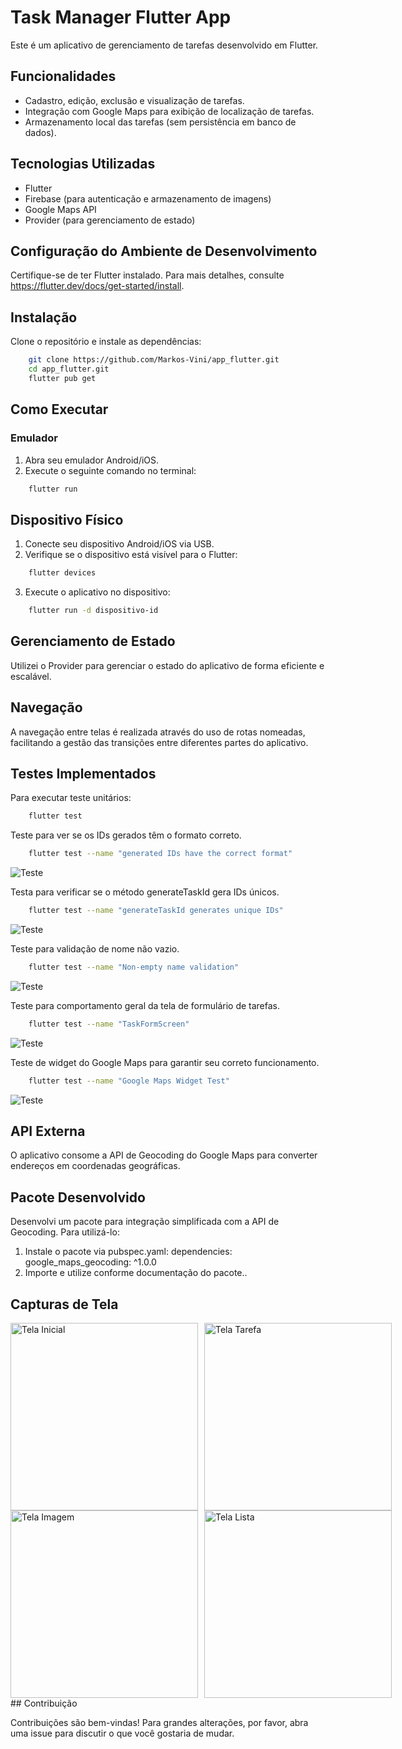 # Task Manager Flutter App

Este é um aplicativo de gerenciamento de tarefas desenvolvido em Flutter.

## Funcionalidades

- Cadastro, edição, exclusão e visualização de tarefas.
- Integração com Google Maps para exibição de localização de tarefas.
- Armazenamento local das tarefas (sem persistência em banco de dados).

## Tecnologias Utilizadas

- Flutter
- Firebase (para autenticação e armazenamento de imagens)
- Google Maps API
- Provider (para gerenciamento de estado)

## Configuração do Ambiente de Desenvolvimento

Certifique-se de ter Flutter instalado. Para mais detalhes, consulte https://flutter.dev/docs/get-started/install.

## Instalação

Clone o repositório e instale as dependências:

```sh
    git clone https://github.com/Markos-Vini/app_flutter.git
    cd app_flutter.git
    flutter pub get
```

## Como Executar

### Emulador

1. Abra seu emulador Android/iOS.
2. Execute o seguinte comando no terminal:
```sh
    flutter run
```

## Dispositivo Físico

1. Conecte seu dispositivo Android/iOS via USB.
2. Verifique se o dispositivo está visível para o Flutter:
```sh
    flutter devices
```
3. Execute o aplicativo no dispositivo:
```sh
    flutter run -d dispositivo-id
```
## Gerenciamento de Estado

Utilizei o Provider para gerenciar o estado do aplicativo de forma eficiente e escalável.

## Navegação

A navegação entre telas é realizada através do uso de rotas nomeadas, facilitando a gestão das transições entre diferentes partes do aplicativo.

## Testes Implementados


Para executar teste unitários:
```sh
    flutter test
```

Teste para ver se os IDs gerados têm o formato correto.
```sh
    flutter test --name "generated IDs have the correct format"
```

![Teste](imagens/generatedId.jpeg)

Testa para verificar se o método generateTaskId gera IDs únicos. 
```sh
    flutter test --name "generateTaskId generates unique IDs"
```

![Teste](imagens/generateTaskId.jpeg)

Teste para validação de nome não vazio.
```sh
    flutter test --name "Non-empty name validation"
```

![Teste](imagens/nome.jpeg)

Teste para comportamento geral da tela de formulário de tarefas.
```sh
    flutter test --name "TaskFormScreen"
```

![Teste](imagens/formulario.jpeg)

Teste de widget do Google Maps para garantir seu correto funcionamento.
```sh
    flutter test --name "Google Maps Widget Test"
```

![Teste](imagens/google.jpeg)

## API Externa

O aplicativo consome a API de Geocoding do Google Maps para converter endereços em coordenadas geográficas.

## Pacote Desenvolvido

Desenvolvi um pacote para integração simplificada com a API de Geocoding. Para utilizá-lo:

1. Instale o pacote via pubspec.yaml:
    dependencies:
    google_maps_geocoding: ^1.0.0
2. Importe e utilize conforme documentação do pacote..

## Capturas de Tela

<div style="display: flex; gap: 10px;">
  <img src="imagens/talaInicial.jpeg" alt="Tela Inicial" width="300"/>
  <img src="imagens/telaTarefa.jpeg" alt="Tela Tarefa" width="300"/>
</div>

<div style="display: flex; gap: 10px;">
  <img src="imagens/telaImagem.jpeg" alt="Tela Imagem" width="300"/>
  <img src="imagens/telaLista.jpeg" alt="Tela Lista" width="300"/>
</div>
## Contribuição

Contribuições são bem-vindas! Para grandes alterações, por favor, abra uma issue para discutir o que você gostaria de mudar.